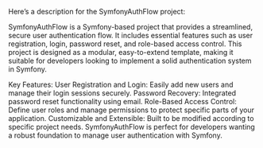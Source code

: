 
Here’s a description for the SymfonyAuthFlow project:

SymfonyAuthFlow is a Symfony-based project that provides a streamlined, secure user authentication flow.
It includes essential features such as user registration, login, password reset, and role-based access control. 
This project is designed as a modular, easy-to-extend template, making it suitable for developers looking to implement a solid authentication system in Symfony.

Key Features:
   User Registration and Login: Easily add new users and manage their login sessions securely.
   Password Recovery: Integrated password reset functionality using email.
   Role-Based Access Control: Define user roles and manage permissions to protect specific parts of your application.
   Customizable and Extensible: Built to be modified according to specific project needs.
SymfonyAuthFlow is perfect for developers wanting a robust foundation to manage user authentication with Symfony.